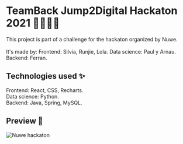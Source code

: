 # TeamBack Jump2Digital Hackaton 2021 👨‍💻👩‍💻

This project is part of a challenge for the hackaton organized by Nuwe.<br/><br/>
It's made by:
Frontend: Silvia, Runjie, Lola.
Data science: Paul y Arnau.
Backend: Ferran.

## Technologies used ✨

Frontend: React, CSS, Recharts.<br/>
Data science: Python.<br/>
Backend: Java, Spring, MySQL.

## Preview 👀

<img src="https://i.ibb.co/64X4667/nuwe.gif" alt="Nuwe hackaton" />
